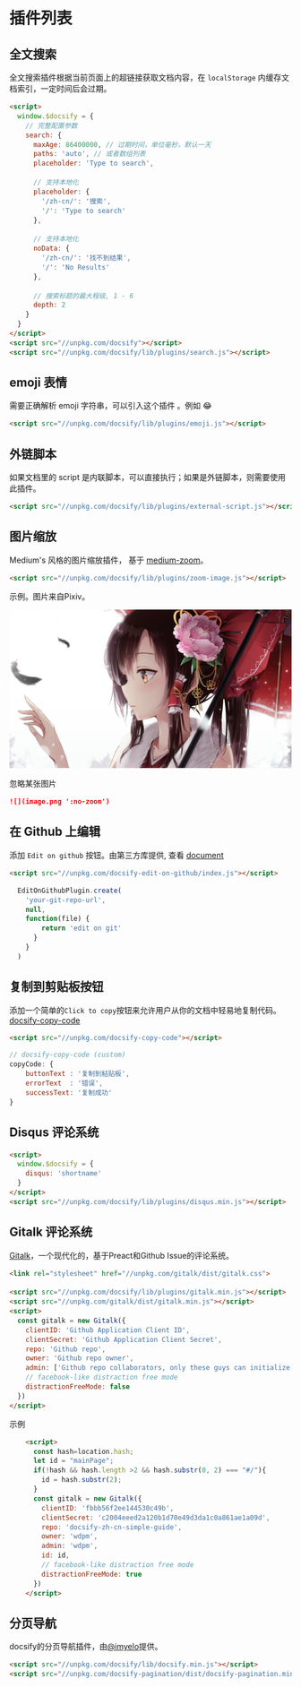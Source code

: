 # 插件列表



## 全文搜索

 全文搜索插件根据当前页面上的超链接获取文档内容，在 `localStorage` 内缓存文档索引，一定时间后会过期。

```html
<script>
  window.$docsify = {
    // 完整配置参数
    search: {
      maxAge: 86400000, // 过期时间，单位毫秒，默认一天
      paths: 'auto', // 或者数组列表
      placeholder: 'Type to search',

      // 支持本地化
      placeholder: {
        '/zh-cn/': '搜索',
        '/': 'Type to search'
      },

      // 支持本地化
      noData: {
        '/zh-cn/': '找不到结果',
        '/': 'No Results'
      },

      // 搜索标题的最大程级, 1 - 6
      depth: 2
    }
  }
</script>
<script src="//unpkg.com/docsify"></script>
<script src="//unpkg.com/docsify/lib/plugins/search.js"></script>
```



## emoji 表情

 需要正确解析 emoji 字符串，可以引入这个插件 。例如 :joy:

```html
<script src="//unpkg.com/docsify/lib/plugins/emoji.js"></script>
```



## 外链脚本

 如果文档里的 script 是内联脚本，可以直接执行；如果是外链脚本，则需要使用此插件。 

```html
<script src="//unpkg.com/docsify/lib/plugins/external-script.js"></script>
```



## 图片缩放

 Medium's 风格的图片缩放插件， 基于 [medium-zoom](https://github.com/francoischalifour/medium-zoom)。 

```html
<script src="//unpkg.com/docsify/lib/plugins/zoom-image.js"></script>
```

 示例。图片来自Pixiv。

![](assets/reimu.jpg)

忽略某张图片 

```markdown
![](image.png ':no-zoom')
```



## 在 Github 上编辑

添加 `Edit on github` 按钮。由第三方库提供, 查看 [document](https://github.com/njleonzhang/docsify-edit-on-github) 

```html
<script src="//unpkg.com/docsify-edit-on-github/index.js"></script>
```

```js
  EditOnGithubPlugin.create(
    'your-git-repo-url',
    null,
    function(file) {
        return 'edit on git'
      }
    }
  )
```



## 复制到剪贴板按钮

 添加一个简单的`Click to copy`按钮来允许用户从你的文档中轻易地复制代码。[docsify-copy-code]( https://github.com/jperasmus/docsify-copy-code )

```html
<script src="//unpkg.com/docsify-copy-code"></script>
```

```js
// docsify-copy-code (custom)
copyCode: {
    buttonText : '复制到粘贴板',
    errorText  : '错误',
    successText: '复制成功'
}
```



## Disqus 评论系统

```html
<script>
  window.$docsify = {
    disqus: 'shortname'
  }
</script>
<script src="//unpkg.com/docsify/lib/plugins/disqus.min.js"></script>
```



## Gitalk 评论系统

[Gitalk](https://github.com/gitalk/gitalk)，一个现代化的，基于Preact和Github Issue的评论系统。

```html
<link rel="stylesheet" href="//unpkg.com/gitalk/dist/gitalk.css">

<script src="//unpkg.com/docsify/lib/plugins/gitalk.min.js"></script>
<script src="//unpkg.com/gitalk/dist/gitalk.min.js"></script>
<script>
  const gitalk = new Gitalk({
    clientID: 'Github Application Client ID',
    clientSecret: 'Github Application Client Secret',
    repo: 'Github repo',
    owner: 'Github repo owner',
    admin: ['Github repo collaborators, only these guys can initialize github issues'],
    // facebook-like distraction free mode
    distractionFreeMode: false
  })
</script>
```

示例

```html
	<script>
	  const hash=location.hash;
	  let id = "mainPage";
	  if(!hash && hash.length >2 && hash.substr(0, 2) === "#/"){
	    id = hash.substr(2);
	  }
	  const gitalk = new Gitalk({
		clientID: 'fbbb56f2ee144530c49b',
		clientSecret: 'c2004eeed2a120b1d70e49d3da1c0a861ae1a09d',
		repo: 'docsify-zh-cn-simple-guide',
		owner: 'wdpm',
		admin: 'wdpm',
		id: id,
		// facebook-like distraction free mode
		distractionFreeMode: true
	  })
	</script>
```



## 分页导航

 docsify的分页导航插件，由[@imyelo](https://github.com/imyelo)提供。 

```html
<script src="//unpkg.com/docsify/lib/docsify.min.js"></script>
<script src="//unpkg.com/docsify-pagination/dist/docsify-pagination.min.js"></script>
```

